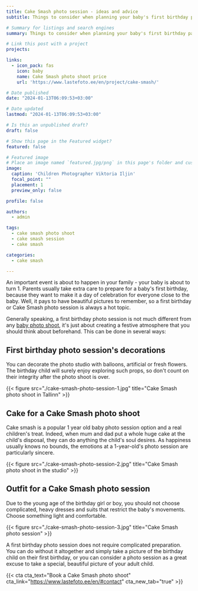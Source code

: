 ```yaml
---
title: Cake Smash photo session - ideas and advice
subtitle: Things to consider when planning your baby's first birthday party photo shoot

# Summary for listings and search engines
summary: Things to consider when planning your baby's first birthday party photo shoot

# Link this post with a project
projects: 

links:
  - icon_pack: fas
    icon: baby
    name: Cake Smash photo shoot price
    url: 'https://www.lastefoto.ee/en/project/cake-smash/'

# Date published
date: "2024-01-13T06:09:53+03:00"

# Date updated
lastmod: "2024-01-13T06:09:53+03:00"

# Is this an unpublished draft?
draft: false

# Show this page in the Featured widget?
featured: false

# Featured image
# Place an image named `featured.jpg/png` in this page's folder and customize its options here.
image:
  caption: 'Children Photographer Viktoria Iljin'
  focal_point: ""
  placement: 1
  preview_only: false

profile: false

authors:
  - admin

tags:
  - cake smash photo shoot
  - cake smash session
  - cake smash

categories:
  - cake smash

---
```

An important event is about to happen in your family - your baby is about to turn 1. Parents usually take extra care to prepare for a baby's first birthday, because they want to make it a day of celebration for everyone close to the baby. Well, it pays to have beautiful pictures to remember, so a first birthday or Cake Smash photo session is always a hot topic.

Generally speaking, a first birthday photo session is not much different from any [baby photo shoot](https://www.lastefoto.ee/en/post/features-of-a-baby-photo-shoot/), it's just about creating a festive atmosphere that you should think about beforehand. This can be done in several ways:

## First birthday photo session's decorations

You can decorate the photo studio with balloons, artificial or fresh flowers. The birthday child will surely enjoy exploring such props, so don't count on their integrity after the photo shoot is over.

{{< figure src="./cake-smash-photo-session-1.jpg" title="Cake Smash photo shoot in Tallinn" >}}

## Cake for a Cake Smash photo shoot
Cake smash is a popular 1 year old baby photo session option and a real children's treat. Indeed, when mum and dad put a whole huge cake at the child's disposal, they can do anything the child's soul desires. As happiness usually knows no bounds, the emotions at a 1-year-old's photo session are particularly sincere.

{{< figure src="./cake-smash-photo-session-2.jpg" title="Cake Smash photo shoot in the studio" >}}

## Outfit for a Cake Smash photo session
Due to the young age of the birthday girl or boy, you should not choose complicated, heavy dresses and suits that restrict the baby's movements. Choose something light and comfortable.

{{< figure src="./cake-smash-photo-session-3.jpg" title="Cake Smash photo session" >}}

A first birthday photo session does not require complicated preparation. You can do without it altogether and simply take a picture of the birthday child on their first birthday, or you can consider a photo session as a great excuse to take a special, beautiful picture of your adult child.

{{< cta cta_text="Book a Cake Smash photo shoot" cta_link="https://www.lastefoto.ee/en/#contact" cta_new_tab="true" >}}